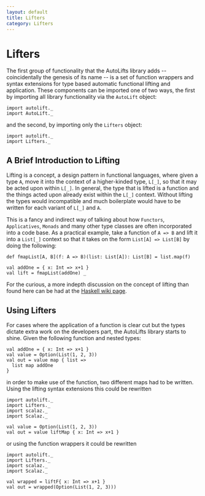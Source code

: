 ```yaml
---
layout: default
title: Lifters
category: Lifters
---
```

# Lifters

The first group of functionality that the AutoLifts library adds -- coincidentally the genesis of its name -- is a set of function wrappers and syntax extensions for type based automatic functional lifting and application. These components can be imported one of two ways, the first by importing all library functionality via the `AutoLift` object:

```tut
import autolift._
import AutoLift._
```

and the second, by importing only the `Lifters` object:

```tut
import autolift._
import Lifters._
```

## A Brief Introduction to Lifting

Lifting is a concept, a design pattern in functional languages, where given a type `A`, move it into the context of a higher-kinded type, `L[_]`, so that it may be acted upon within `L[_]`. In general, the type that is lifted is a function and the things acted upon already exist within the `L[_]` context. Without lifting the types would incompatible and much boilerplate would have to be written for each variant of `L[_]` and `A`. 

This is a fancy and indirect way of talking about how `Functors`, `Applicatives`, `Monads` and many other type classes are often incorporated into a code base. As a practical example, take a function of `A => B` and lift it into a `List[_]` context so that it takes on the form `List[A] => List[B]` by doing the following:

```tut
def fmapList[A, B](f: A => B)(list: List[A]): List[B] = list.map(f)

val addOne = { x: Int => x+1 }
val lift = fmapList(addOne) _
```

For the curious, a more indepth discussion on the concept of lifting than found here can be had at the [Haskell wiki page](https://wiki.haskell.org/Lifting).

## Using Lifters

For cases where the application of a function is clear cut but the types dictate extra work on the developers part, the AutoLifts library starts to shine. Given the following function and nested types:

```tut
val addOne = { x: Int => x+1 }
val value = Option(List(1, 2, 3))
val out = value map { list =>
  list map addOne
}
```

in order to make use of the function, two different maps had to be written. Using the lifting syntax extensions this could be rewritten

```tut
import autolift._
import Lifters._
import scalaz._
import Scalaz._

val value = Option(List(1, 2, 3))
val out = value liftMap { x: Int => x+1 }
```

or using the function wrappers it could be rewritten

```tut
import autolift._
import Lifters._
import scalaz._
import Scalaz._

val wrapped = liftF{ x: Int => x+1 }
val out = wrapped(Option(List(1, 2, 3)))
```


